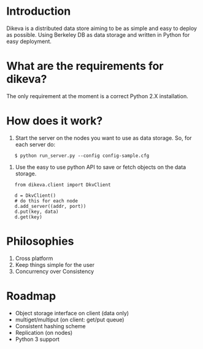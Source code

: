 # Introduction #
Dikeva is a distributed data store aiming to be as simple and easy to deploy as possible. Using  Berkeley DB as data storage and written in Python for easy deployment.

# What are the requirements for dikeva? #
The only requirement at the moment is a correct Python 2.X installation.

# How does it work? #
  1. Start the server on the nodes you want to use as data storage. So, for each server do:
```
   $ python run_server.py --config config-sample.cfg
```
  1. Use the easy to use python API to save or fetch objects on the data storage.
```
   from dikeva.client import DkvClient
   
   d = DkvClient()
   # do this for each node
   d.add_server((addr, port))
   d.put(key, data)
   d.get(key)
```

# Philosophies #
  1. Cross platform
  1. Keep things simple for the user
  1. Concurrency over Consistency

# Roadmap #
  * Object storage interface on client (data only)
  * multiget/multiput (on client: get/put queue)
  * Consistent hashing scheme
  * Replication (on nodes)
  * Python 3 support